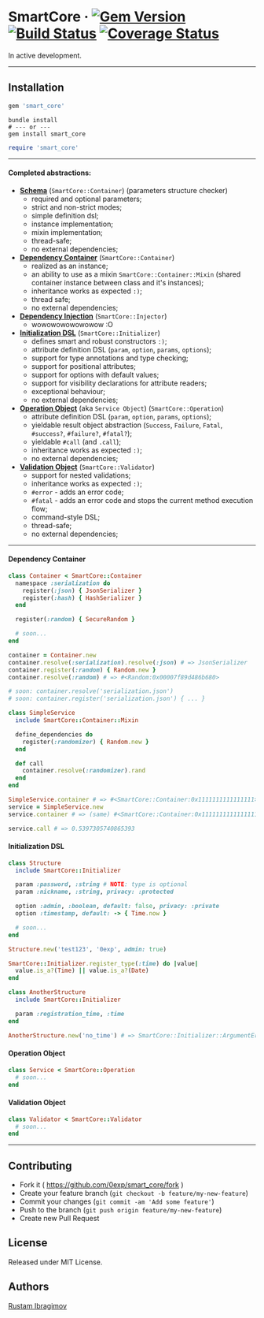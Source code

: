 # SmartCore &middot; [![Gem Version](https://badge.fury.io/rb/smart_core.svg)](https://badge.fury.io/rb/smart_core) [![Build Status](https://travis-ci.org/0exp/smart_core.svg?branch=master)](https://travis-ci.org/0exp/smart_core) [![Coverage Status](https://coveralls.io/repos/github/0exp/smart_core/badge.svg?branch=master)](https://coveralls.io/github/0exp/smart_core?branch=master)

In active development.

---

## Installation

```ruby
gem 'smart_core'
```

```shell
bundle install
# --- or ---
gem install smart_core
```

```ruby
require 'smart_core'
```

---

#### Completed abstractions:

- [**Schema**](#schema) (`SmartCore::Container`) (parameters structure checker)
  - required and optional parameters;
  - strict and non-strict modes;
  - simple definition dsl;
  - instance implementation;
  - mixin implementation;
  - thread-safe;
  - no external dependencies;
- [**Dependency Container**](#dependency-container) (`SmartCore::Container`)
  - realized as an instance;
  - an ability to use as a mixin `SmartCore::Container::Mixin` (shared container instance between class and it's instances);
  - inheritance works as expected `:)`;
  - thread safe;
  - no external dependencies;
- [**Dependency Injection**](#dependency-injection) (`SmartCore::Injector`)
  - wowowowowowowow :O
- [**Initialization DSL**](#initialization-dsl) (`SmartCore::Initializer`)
  - defines smart and robust constructors `:)`;
  - attribute definition DSL (`param`, `option`, `params`, `options`);
  - support for type annotations and type checking;
  - support for positional attributes;
  - support for options with default values;
  - support for visibility declarations for attribute readers;
  - exceptional behaviour;
  - no external dependencies;
- [**Operation Object**](#operation-object) (aka `Service Object`) (`SmartCore::Operation`)
  - attribute definition DSL (`param`, `option`, `params`, `options`);
  - yieldable result object abstraction (`Success`, `Failure`, `Fatal`, `#success?`, `#failure?`, `#fatal?`);
  - yieldable `#call` (and `.call`);
  - inheritance works as expected `:)`;
  - no external dependencies;
- [**Validation Object**](#validation-object) (`SmartCore::Validator`)
  - support for nested validations;
  - inheritance works as expected `:)`;
  - `#error` - adds an error code;
  - `#fatal` - adds an error code and stops the current method execution flow;
  - command-style DSL;
  - thread-safe;
  - no external dependencies;

---

#### Dependency Container

```ruby
class Container < SmartCore::Container
  namespace :serialization do
    register(:json) { JsonSerializer }
    register(:hash) { HashSerializer }
  end

  register(:random) { SecureRandom }

  # soon...
end

container = Container.new
container.resolve(:serialization).resolve(:json) # => JsonSerializer
container.register(:random) { Random.new }
container.resolve(:random) # => #<Random:0x00007f89d486b680>

# soon: container.resolve('serialization.json')
# soon: container.register('serialization.json') { ... }

class SimpleService
  include SmartCore::Container::Mixin

  define_dependencies do
    register(:randomizer) { Random.new }
  end

  def call
    container.resolve(:randomizer).rand
  end
end

SimpleService.container # => #<SmartCore::Container:0x1111111111111111>
service = SimpleService.new
service.container # => (same) #<SmartCore::Container:0x1111111111111111>

service.call # => 0.5397305740865393
```

#### Initialization DSL

```ruby
class Structure
  include SmartCore::Initializer

  param :password, :string # NOTE: type is optional
  param :nickname, :string, privacy: :protected

  option :admin, :boolean, default: false, privacy: :private
  option :timestamp, default: -> { Time.now }

  # soon...
end

Structure.new('test123', '0exp', admin: true)

SmartCore::Initializer.register_type(:time) do |value|
  value.is_a?(Time) || value.is_a?(Date)
end

class AnotherStructure
  include SmartCore::Initializer

  param :registration_time, :time
end

AnotherStructure.new('no_time') # => SmartCore::Initializer::ArgumentError
```

#### Operation Object

```ruby
class Service < SmartCore::Operation
  # soon...
end
```

#### Validation Object

```ruby
class Validator < SmartCore::Validator
  # soon...
end
```

---

## Contributing

- Fork it ( https://github.com/0exp/smart_core/fork )
- Create your feature branch (`git checkout -b feature/my-new-feature`)
- Commit your changes (`git commit -am 'Add some feature'`)
- Push to the branch (`git push origin feature/my-new-feature`)
- Create new Pull Request

## License

Released under MIT License.

## Authors

[Rustam Ibragimov](https://github.com/0exp)
